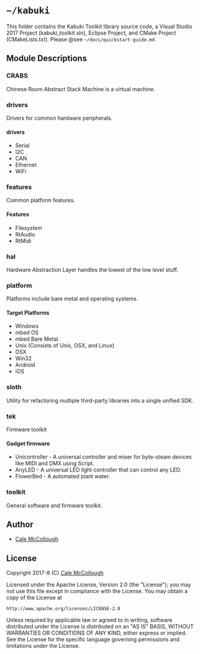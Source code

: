# `~/kabuki`

This folder contains the Kabuki Toolkit library source code, a Visual Studio 2017 Project (kabuki_toolkit.sln), Eclipse Project, and CMake Project (CMakeLists.txt). Please @see `~/docs/quickstart-guide.md`.

## Module Descriptions

### CRABS

Chinese Room Abstract Stack Machine is a virtual machine.

### drivers

Drivers for common hardware peripherals.

#### drivers

* Serial
* I2C
* CAN
* Ethernet
* WiFi

### features

Common platform features.

#### Features

* Filesystem
* RtAudio
* RtMidi

### hal

Hardware Abstraction Layer handles the lowest of the low level stuff.

### platform

Platforms include bare metal and operating systems.

#### Target Platforms

* Windows
* mbed OS
* mbed Bare Metal.
* Unix (Consists of Unix, OSX, and Linux)
* OSX
* Win32
* Android
* iOS

### sloth

Utility for refactoring multiple third-party libraries into a single unified SDK.

### tek

Firmware toolkit

#### Gadget firmware

* Unicontroller - A universal controller and mixer for byte-steam devices like MIDI and DMX using Script.
* AnyLED - A universal LED light controller that can control any LED.
* FlowerBed - A automated plant water.

### toolkit

General software and firmware toolkit.

## Author

* [Cale McCollough](https://calemccollough.github.io)

## License
Copyright 2017-8 (C) [Cale McCollough](mailto:calemccollough@gmail.com)

Licensed under the Apache License, Version 2.0 (the "License");
you may not use this file except in compliance with the License.
You may obtain a copy of the License at

    http://www.apache.org/licenses/LICENSE-2.0

Unless required by applicable law or agreed to in writing, software
distributed under the License is distributed on an "AS IS" BASIS,
WITHOUT WARRANTIES OR CONDITIONS OF ANY KIND, either express or implied.
See the License for the specific language governing permissions and
limitations under the License.
